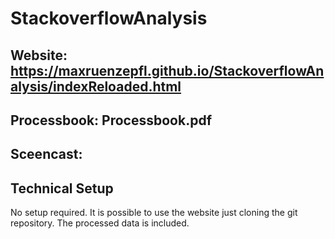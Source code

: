 # StackoverflowAnalysis

## Website: https://maxruenzepfl.github.io/StackoverflowAnalysis/indexReloaded.html

## Processbook: Processbook.pdf

## Sceencast:

## Technical Setup

No setup required.
It is possible to use the website just cloning the git repository. The processed data is included.
